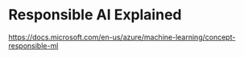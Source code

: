 # Responsible AI Explained

https://docs.microsoft.com/en-us/azure/machine-learning/concept-responsible-ml